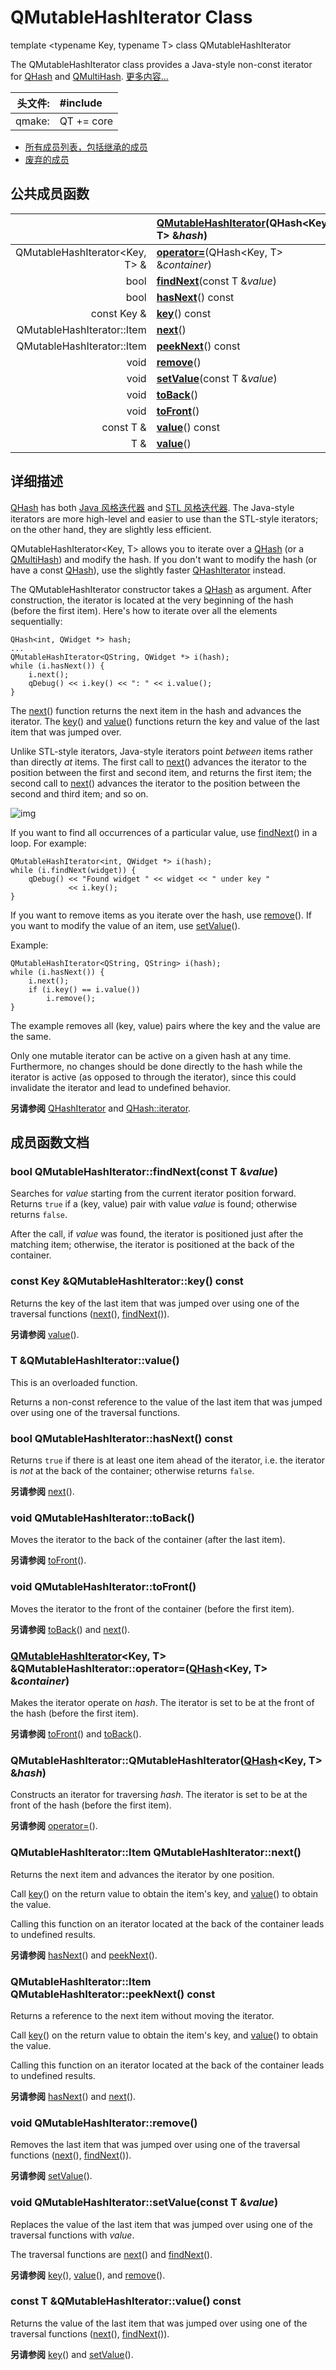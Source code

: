 # QMutableHashIterator Class

template <typename Key, typename T> class QMutableHashIterator

The QMutableHashIterator class provides a Java-style non-const iterator for [QHash](../../H/QHash/QHash.md) and [QMultiHash](../../M/QMultiHash/QMultiHash.md). [更多内容...](QMutableHashIterator.md#详细描述)

| 头文件: | #include <QMutableHashIterator> |
| -------: | :------------------------------- |
| qmake:  | QT += core                      |

- [所有成员列表，包括继承的成员](../../H/QHash/QMutableHashIterator-members.md)
- [废弃的成员](../../H/QHash/QMutableHashIterator-obsolete.md)



## 公共成员函数

|                                | **[QMutableHashIterator](QMutableHashIterator.md#qmutablehashiteratorqmutablehashiteratorqhashkey-t-hash)**(QHash<Key, T> &*hash*) |
| ------------------------------: | :------------------------------------------------------------ |
| QMutableHashIterator<Key, T> & | **[operator=](QMutableHashIterator.md#qmutablehashiteratorkey-t-qmutablehashiteratoroperatorqhashkey-t-container)**(QHash<Key, T> &*container*) |
| bool                           | **[findNext](QMutableHashIterator.md#bool-qmutablehashiteratorfindnextconst-t-value)**(const T &*value*) |
| bool                           | **[hasNext](QMutableHashIterator.md#bool-qmutablehashiteratorhasnext-const)**() const |
| const Key &                    | **[key](QMutableHashIterator.md#const-key-qmutablehashiteratorkey-const)**() const |
| QMutableHashIterator::Item     | **[next](QMutableHashIterator.md#qmutablehashiteratoritem-qmutablehashiteratornext)**() |
| QMutableHashIterator::Item     | **[peekNext](QMutableHashIterator.md#qmutablehashiteratoritem-qmutablehashiteratorpeeknext-const)**() const |
| void                           | **[remove](QMutableHashIterator.md#void-qmutablehashiteratorremove)**() |
| void                           | **[setValue](QMutableHashIterator.md#void-qmutablehashiteratorsetvalueconst-t-value)**(const T &*value*) |
| void                           | **[toBack](QMutableHashIterator.md#void-qmutablehashiteratortoback)**() |
| void                           | **[toFront](QMutableHashIterator.md#void-qmutablehashiteratortofront)**() |
| const T &                      | **[value](QMutableHashIterator.md#const-t-qmutablehashiteratorvalue-const)**() const |
| T &                            | **[value](QMutableHashIterator.md#t-qmutablehashiteratorvalue)**() |



## 详细描述

[QHash](../../H/QHash/QHash.md) has both [Java 风格迭代器](../../C/Container_Classes/Container_Classes.md#Java-风格迭代器) and [STL 风格迭代器](../../C/Container_Classes/Container_Classes.md#STL-风格迭代器). The Java-style iterators are more high-level and easier to use than the STL-style iterators; on the other hand, they are slightly less efficient.

QMutableHashIterator<Key, T> allows you to iterate over a [QHash](../../H/QHash/QHash.md) (or a [QMultiHash](../../M/QMultiHash/QMultiHash.md)) and modify the hash. If you don't want to modify the hash (or have a const [QHash](../../H/QHash/QHash.md)), use the slightly faster [QHashIterator](../../H/QHashIterator/QHashIterator.md) instead.

The QMutableHashIterator constructor takes a [QHash](../../H/QHash/QHash.md) as argument. After construction, the iterator is located at the very beginning of the hash (before the first item). Here's how to iterate over all the elements sequentially:

```
QHash<int, QWidget *> hash;
...
QMutableHashIterator<QString, QWidget *> i(hash);
while (i.hasNext()) {
    i.next();
    qDebug() << i.key() << ": " << i.value();
}
```

The [next](QMutableHashIterator.md#qmutablehashiteratoritem-qmutablehashiteratornext)() function returns the next item in the hash and advances the iterator. The [key](QMutableHashIterator.md#const-key-qmutablehashiteratorkey-const)() and [value](QMutableHashIterator.md#const-t-qmutablehashiteratorvalue-const)() functions return the key and value of the last item that was jumped over.

Unlike STL-style iterators, Java-style iterators point *between* items rather than directly *at* items. The first call to [next](QMutableHashIterator.md#qmutablehashiteratoritem-qmutablehashiteratornext)() advances the iterator to the position between the first and second item, and returns the first item; the second call to [next](QMutableHashIterator.md#qmutablehashiteratoritem-qmutablehashiteratornext)() advances the iterator to the position between the second and third item; and so on.

![img](https://doc.qt.io/qt-5/images/javaiterators1.png)

If you want to find all occurrences of a particular value, use [findNext](QMutableHashIterator.md#bool-qmutablehashiteratorfindnextconst-t-value)() in a loop. For example:

```
QMutableHashIterator<int, QWidget *> i(hash);
while (i.findNext(widget)) {
    qDebug() << "Found widget " << widget << " under key "
             << i.key();
}
```

If you want to remove items as you iterate over the hash, use [remove](QMutableHashIterator.md#void-qmutablehashiteratorremove)(). If you want to modify the value of an item, use [setValue](QMutableHashIterator.md#void-qmutablehashiteratorsetvalueconst-t-value)().

Example:

```
QMutableHashIterator<QString, QString> i(hash);
while (i.hasNext()) {
    i.next();
    if (i.key() == i.value())
        i.remove();
}
```

The example removes all (key, value) pairs where the key and the value are the same.

Only one mutable iterator can be active on a given hash at any time. Furthermore, no changes should be done directly to the hash while the iterator is active (as opposed to through the iterator), since this could invalidate the iterator and lead to undefined behavior.

**另请参阅** [QHashIterator](../../H/QHashIterator/QHashIterator.md) and [QHash::iterator](../../H/QHash/QHash-iterator.md).

## 成员函数文档

### bool QMutableHashIterator::findNext(const T &*value*)

Searches for *value* starting from the current iterator position forward. Returns `true` if a (key, value) pair with value *value* is found; otherwise returns `false`.

After the call, if *value* was found, the iterator is positioned just after the matching item; otherwise, the iterator is positioned at the back of the container.

### const Key &QMutableHashIterator::key() const

Returns the key of the last item that was jumped over using one of the traversal functions ([next](QMutableHashIterator.md#qmutablehashiteratoritem-qmutablehashiteratornext)(), [findNext](QMutableHashIterator.md#bool-qmutablehashiteratorfindnextconst-t-value)()).

**另请参阅** [value](QMutableHashIterator.md#const-t-qmutablehashiteratorvalue-const)().

### T &QMutableHashIterator::value()

This is an overloaded function.

Returns a non-const reference to the value of the last item that was jumped over using one of the traversal functions.

### bool QMutableHashIterator::hasNext() const

Returns `true` if there is at least one item ahead of the iterator, i.e. the iterator is *not* at the back of the container; otherwise returns `false`.

**另请参阅** [next](QMutableHashIterator.md#qmutablehashiteratoritem-qmutablehashiteratornext)().

### void QMutableHashIterator::toBack()

Moves the iterator to the back of the container (after the last item).

**另请参阅** [toFront](QMutableHashIterator.md#void-qmutablehashiteratortofront)().

### void QMutableHashIterator::toFront()

Moves the iterator to the front of the container (before the first item).

**另请参阅** [toBack](QMutableHashIterator.md#void-qmutablehashiteratortoback)() and [next](QMutableHashIterator.md#qmutablehashiteratoritem-qmutablehashiteratornext)().

### [QMutableHashIterator](QMutableHashIterator.md#qmutablehashiteratorqmutablehashiteratorqhashkey-t-hash)<Key, T> &QMutableHashIterator::operator=([QHash](../../H/QHash/QHash.md)<Key, T> &*container*)

Makes the iterator operate on *hash*. The iterator is set to be at the front of the hash (before the first item).

**另请参阅** [toFront](QMutableHashIterator.md#void-qmutablehashiteratortofront)() and [toBack](QMutableHashIterator.md#void-qmutablehashiteratortoback)().

### QMutableHashIterator::QMutableHashIterator([QHash](../../H/QHash/QHash.md)<Key, T> &*hash*)

Constructs an iterator for traversing *hash*. The iterator is set to be at the front of the hash (before the first item).

**另请参阅** [operator=](QMutableHashIterator.md#qmutablehashiteratorkey-t-qmutablehashiteratoroperatorqhashkey-t-container)().

### QMutableHashIterator::Item QMutableHashIterator::next()

Returns the next item and advances the iterator by one position.

Call [key](QMutableHashIterator.md#const-key-qmutablehashiteratorkey-const)() on the return value to obtain the item's key, and [value](QMutableHashIterator.md#const-t-qmutablehashiteratorvalue-const)() to obtain the value.

Calling this function on an iterator located at the back of the container leads to undefined results.

**另请参阅** [hasNext](QMutableHashIterator.md#bool-qmutablehashiteratorhasnext-const)() and [peekNext](QMutableHashIterator.md#qmutablehashiteratoritem-qmutablehashiteratorpeeknext-const)().

### QMutableHashIterator::Item QMutableHashIterator::peekNext() const

Returns a reference to the next item without moving the iterator.

Call [key](QMutableHashIterator.md#const-key-qmutablehashiteratorkey-const)() on the return value to obtain the item's key, and [value](QMutableHashIterator.md#const-t-qmutablehashiteratorvalue-const)() to obtain the value.

Calling this function on an iterator located at the back of the container leads to undefined results.

**另请参阅** [hasNext](QMutableHashIterator.md#bool-qmutablehashiteratorhasnext-const)() and [next](QMutableHashIterator.md#qmutablehashiteratoritem-qmutablehashiteratornext)().

### void QMutableHashIterator::remove()

Removes the last item that was jumped over using one of the traversal functions ([next](QMutableHashIterator.md#qmutablehashiteratoritem-qmutablehashiteratornext)(), [findNext](QMutableHashIterator.md#bool-qmutablehashiteratorfindnextconst-t-value)()).

**另请参阅** [setValue](QMutableHashIterator.md#void-qmutablehashiteratorsetvalueconst-t-value)().

### void QMutableHashIterator::setValue(const T &*value*)

Replaces the value of the last item that was jumped over using one of the traversal functions with *value*.

The traversal functions are [next](QMutableHashIterator.md#qmutablehashiteratoritem-qmutablehashiteratornext)() and [findNext](QMutableHashIterator.md#bool-qmutablehashiteratorfindnextconst-t-value)().

**另请参阅** [key](QMutableHashIterator.md#const-key-qmutablehashiteratorkey-const)(), [value](QMutableHashIterator.md#const-t-qmutablehashiteratorvalue-const)(), and [remove](QMutableHashIterator.md#void-qmutablehashiteratorremove)().

### const T &QMutableHashIterator::value() const

Returns the value of the last item that was jumped over using one of the traversal functions ([next](QMutableHashIterator.md#qmutablehashiteratoritem-qmutablehashiteratornext)(), [findNext](QMutableHashIterator.md#bool-qmutablehashiteratorfindnextconst-t-value)()).

**另请参阅** [key](QMutableHashIterator.md#const-key-qmutablehashiteratorkey-const)() and [setValue](QMutableHashIterator.md#void-qmutablehashiteratorsetvalueconst-t-value)().